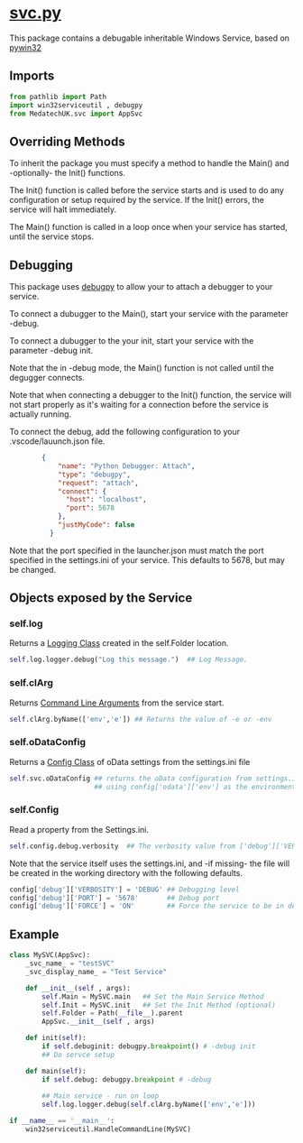 # [svc.py](../package/src/MedatechUK/svc.py "svc.py")
This package contains a debugable inheritable Windows Service, based on [pywin32](https://pypi.org/project/pywin32/ "pywin32")

## Imports
```python
from pathlib import Path
import win32serviceutil , debugpy
from MedatechUK.svc import AppSvc

```
## Overriding Methods
To inherit the package you must specify a method to handle the Main() and -optionally- the Init() functions.

The Init() function is called before the service starts and is used to do any configuration or setup required by the service. If the Init() errors, the service will halt immediately.

The Main() function is called in a loop once when your service has started, until the service stops.

## Debugging
This package uses [debugpy](https://github.com/microsoft/debugpy "debugpy") to allow your to attach a debugger to your service.

To connect a dubugger to the Main(), start your service with the parameter -debug.

To connect a dubugger to the your init, start your service with the parameter -debug init.

Note that the in -debug mode, the Main() function is not called until the degugger connects.

Note that when connecting a debugger to the Init() function, the service will not start properly as it's waiting for a connection before the service is actually running.

To connect the debug, add the following configuration to your .vscode/lauunch.json file.
```json
        {
            "name": "Python Debugger: Attach",
            "type": "debugpy",
            "request": "attach",            
            "connect": {
              "host": "localhost",
              "port": 5678
            },
            "justMyCode": false
          }
```

Note that the port specified in the launcher.json must match the port specified in the settings.ini of your service. This defaults to 5678, but may be changed.

## Objects exposed by the Service

### self.log
Returns a [Logging Class](https://github.com/MedatechUK/Medatech.APY/blob/main/docs/log.md "Logging Class") created in the self.Folder location.
```python
self.log.logger.debug("Log this message.")  ## Log Message.
```

### self.clArg
Returns [Command Line Arguments](https://github.com/MedatechUK/Medatech.APY/blob/main/docs/cl.md "Command Line Arguments") from the service start.
```python
self.clArg.byName(['env','e']) ## Returns the value of -e or -env
```

### self.oDataConfig
Returns a [Config Class](https://github.com/MedatechUK/Medatech.APY/blob/main/docs/oDataConfig.md "Config Class") of oData settings from the settings.ini file
```python
self.svc.oDataConfig ## returns the oData configuration from settings.ini, 
                     ## using config['odata']['env'] as the environment.
```

### self.Config
Read a property from the Settings.ini.
```python
self.config.debug.verbosity  ## The verbosity value from ['debug']['VERBOSITY'] 
```

Note that the service itself uses the settings.ini, and -if missing- the file will be created in the working directory with the following defaults.
```python
config['debug']['VERBOSITY'] = 'DEBUG' ## Debugging level
config['debug']['PORT'] = '5678'       ## Debug port
config['debug']['FORCE'] = 'ON'        ## Force the service to be in debug mode
```

## Example
```python
class MySVC(AppSvc):    
    _svc_name_ = "testSVC"
    _svc_display_name_ = "Test Service"    

    def __init__(self , args):    
        self.Main = MySVC.main   ## Set the Main Service Method
        self.Init = MySVC.init   ## Set the Init Method (optional)
        self.Folder = Path(__file__).parent         
        AppSvc.__init__(self , args)

    def init(self):
        if self.debuginit: debugpy.breakpoint() # -debug init
        ## Do servce setup

    def main(self):       
        if self.debug: debugpy.breakpoint # -debug          
        
        ## Main service - run on loop
        self.log.logger.debug(self.clArg.byName(['env','e']))

if __name__ == '__main__':    
    win32serviceutil.HandleCommandLine(MySVC)    

```    